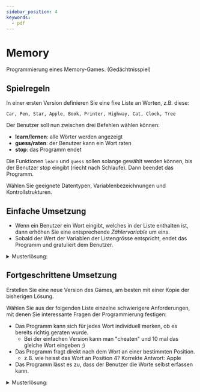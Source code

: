 ```yaml
---
sidebar_position: 4
keywords:
  - pdf
---
```


# Memory

Programmierung eines Memory-Games. (Gedächtnisspiel)

## Spielregeln

In einer ersten Version definieren Sie eine fixe Liste an Worten, z.B. diese:

    Car, Pen, Star, Apple, Book, Printer, Highway, Cat, Clock, Tree

Der Benutzer soll nun zwischen drei Befehlen wählen können:

- **learn/lernen**: alle Wörter werden angezeigt
- **guess/raten**: der Benutzer kann ein Wort raten
- **stop**: das Programm endet

Die Funktionen `learn` und `guess` sollen solange gewählt werden können, bis der
Benutzer stop eingibt (riecht nach Schlaufe). Dann beendet das Programm.

Wählen Sie geeignete Datentypen, Variablenbezeichnungen und Kontrollstrukturen.

## Einfache Umsetzung

- Wenn ein Benutzer ein Wort eingibt, welches in der Liste enthalten ist, dann
  erhöhen Sie eine entsprechende _Zählervariable_ um eins.
- Sobald der Wert der Variablen der Listengrösse entspricht, endet das Programm
  und gratuliert dem Benutzer.

<details>
<summary>Musterlösung:</summary>

```java
import mytools.StdInput;

public class SimpleMemory {

	public static void main(String[] args) {
		String[] cards = new String[10];
		cards[0] = "Car";
		cards[1] = "Pen";
		cards[2] = "Star";
		cards[3] = "Apple";
		cards[4] = "Book";
		cards[5] = "Printer";
		cards[6] = "Highway";
		cards[7] = "Cat";
		cards[8] = "Clock";
		cards[9] = "Tree";

		String answer = "";
		int correctAnsweser = 0;

		while(!answer.equals("stop") && correctAnsweser < 10) {
			System.out.println("");
			System.out.println("choose: g=guess, l=learn, stop");
			answer = StdInput.readString();

			if(answer.equals("l")) {
				for(int i = 0; i < cards.length; i++) {
					System.out.print("\t" + cards[i]);
				}
			}

			if(answer.equals("g")) {
				System.out.println("Guess a word: ");

				String guess = StdInput.readString();

				boolean contained = false;

				for (int i = 0; i < cards.length; i++) {
					if(cards[i].equals(guess)) {
						contained = true;
					}
				}

				if(contained) {
					System.out.println("Woaw! Great!");
					correctAnsweser++;
				} else {
					System.out.println("Oh, better guess next time");
				}
			}
		}

		System.out.println("Great, you did remember all cards");
	}
}
```

</details>

## Fortgeschrittene Umsetzung

Erstellen Sie eine neue Version des Games, am besten mit einer Kopie der
bisherigen Lösung.

Wählen Sie aus der folgenden Liste einzelne schwierigere Anforderungen, mit
denen Sie interessante Fragen der Programmierung festigen:

- Das Programm kann sich für jedes Wort individuell merken, ob es bereits
  richtig geraten wurde.
  - Bei der einfachen Version kann man "cheaten" und 10 mal das gleiche Wort
    eingeben ;)
- Das Programm fragt direkt nach dem Wort an einer bestimmten Position.
  - z.B. wie heisst das Wort an Position 4? Korrekte Antwort: Apple
- Das Programm lässt es zu, dass der Benutzer die Worte selbst erfassen kann.

<details>
<summary>Musterlösung:</summary>

```java title="Memory.java"
import mytools.StdInput;

public class Memory {

	public static void main(String[] args) {
		String[] cards = new String[10];
		cards[0] = "Car";
		cards[1] = "Pen";
		cards[2] = "Star";
		cards[3] = "Apple";
		cards[4] = "Book";
		cards[5] = "Printer";
		cards[6] = "Highway";
		cards[7] = "Cat";
		cards[8] = "Clock";
		cards[9] = "Tree";

		boolean[] guesses = {false,false,false,false,false,false,false,false,false,false};

		String answer = "";

		while (!answer.equals("stop")) {
			System.out.println("");
			//switch: player turns
			System.out.println("choose: g=guess, l=learn, stop");
			answer = StdInput.readString();

			if (answer.equals("l")) {
				for (int i = 0; i < cards.length; i++) {
					System.out.print("\t" + cards[i]);
				}
			}

			if (answer.equals("g")) {
				for (int i = 0; i < 2; i++) {
					System.out.println("");
				}
				int pos = (int) (Math.random() * 10);

				System.out.println("Guess at position: " + pos);

				String guess = StdInput.readString();

				if (cards[pos].equals(guess)) {
					System.out.println("Woaw! Great!");
					guesses[pos] = true;
				} else {
					System.out.println("Oh, better guess next time");
				}
			}
		}
	}

}
```

</details>
